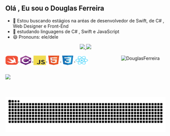## Olá , Eu sou o Douglas Ferreira
- 🔭 Estou buscando estágios na aréas de desenvolvedor de Swift, de C# , Web Designer e Front-End
- 🌱 estudando linguagens de C# , Swift e JavaScript
- 😄 Pronouns: ele/dele
<div align="center">
  <a href="https://github.com/DouglasOkami">
      <img height="150em" src="https://github-readme-stats.vercel.app/api?username=DouglasOkami&show_icons=true&theme=gotham&include_all_commits=true&count_private=true"/>
  <img height="150em" src="https://github-readme-stats.vercel.app/api/top-langs/?username=DouglasOkami&layout=compact&langs_count=7&theme=gotham"/>
</div>
  <div style="display: inline_block"><br>
  <img align="center" alt="Rafa-Python" height="30" width="40" src="https://raw.githubusercontent.com/devicons/devicon/master/icons/swift/swift-original.svg">
  <img align="center" alt="Rafa-Csharp" height="30" width="40" src="https://raw.githubusercontent.com/devicons/devicon/master/icons/csharp/csharp-original.svg">
  <img align="center" alt="Rafa-JAVASCRIPT" height="30" width="40" src="https://raw.githubusercontent.com/devicons/devicon/master/icons/javascript/javascript-original.svg">  
  <img align="center" alt="Rafa-HTML" height="30" width="40" src="https://raw.githubusercontent.com/devicons/devicon/master/icons/html5/html5-original.svg">
  <img align="center" alt="Rafa-CSS" height="30" width="40" src="https://raw.githubusercontent.com/devicons/devicon/master/icons/css3/css3-original.svg">  
  <img align="center" alt="Rafa-React" height="30" width="40" src="https://raw.githubusercontent.com/devicons/devicon/master/icons/react/react-original.svg">
  <img align="right" alt="DouglasFerreira" height="130" width="140" src="https://media.giphy.com/media/jT7D2goVKTVmghwai6/giphy.gif?cid=790b761144ecba3d81a8764f4aecc4e81ffb851266b8a5bd&rid=giphy.gif&ct=g">
</div>
  
  ##
 
<div> 
  <a href="https://www.linkedin.com/in/douglas-uriel-b28481216/" target="_blank"><img src="https://img.shields.io/badge/-LinkedIn-%230077B5?style=for-the-badge&logo=linkedin&logoColor=white" target="_blank"></a> 
 
  ![Snake animation](https://github.com/DouglasOkami/DouglasOkami/blob/output/github-contribution-grid-snake.svg)
 
</div>
